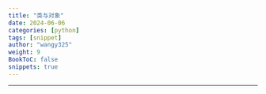 ```yaml
---
title: "类与对象"
date: 2024-06-06
categories: [python]
tags: [snippet]
author: "wangy325"
weight: 9
BookToC: false
snippets: true
---
```


---
